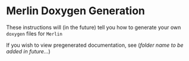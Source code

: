 # Merlin Doxygen Generation

These instructions will (in the future) tell you how to generate your own `doxygen` files for `Merlin`

If you wish to view pregenerated documentation, see (*folder name to be added in future...*)

